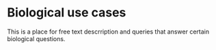 # Biological use cases

This is a place for free text descrription and queries that answer certain biological questions.
